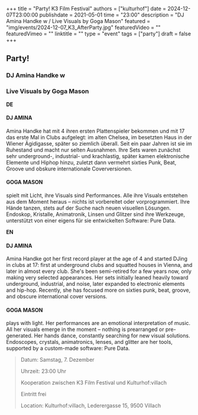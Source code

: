 +++
title = "Party! K3 Film Festival"
authors = ["kulturhof"]
date = 2024-12-07T23:00:00
publishdate = 2021-05-01
time = "23:00"
description = "DJ Amina Handke w / Live Visuals by Goga Mason"
featured = "img/events/2024-12-07_K3_AfterParty.jpg"
featuredVideo = ""
featuredVimeo = ""
linktitle = ""
type = "event"
tags = ["party"]
draft = false
+++

##  Party! 
### DJ Amina Handke w
### Live Visuals by Goga Mason


**DE**
#### DJ AMINA
Amina Handke hat mit 4 ihren ersten Plattenspieler bekommen und mit 17 das erste Mal in Clubs aufgelegt: im alten Chelsea, im besetzten Haus in der Wiener Ägidigasse, später so ziemlich überall. Seit ein paar Jahren ist sie im Ruhestand und macht nur selten Ausnahmen. Ihre Sets waren zunächst sehr underground-, industrial- und krachlastig, später kamen elektronische Elemente und Hiphop hinzu, zuletzt dann vermehrt sixties Punk, Beat, Groove und obskure internationale Coverversionen.

#### GOGA MASON
spielt mit Licht, ihre Visuals sind Performances. Alle ihre Visuals entstehen aus dem Moment heraus – nichts ist vorbereitet oder vorprogrammiert. Ihre Hände tanzen, stets auf der Suche nach neuen visuellen Lösungen. Endoskop, Kristalle, Animatronik, Linsen und Glitzer sind ihre Werkzeuge, unterstützt von einer eigens für sie entwickelten Software: Pure Data.

**EN**
#### DJ AMINA
Amina Handke got her first record player at the age of 4 and started DJing in clubs at 17: first at underground clubs and squatted houses in Vienna, and later in almost every club. She's been semi-retired for a few years now, only making very selected appearances. Her sets initially leaned heavily toward underground, industrial, and noise, later expanded to electronic elements and hip-hop. Recently, she has focused more on sixties punk, beat, groove, and obscure international cover versions.

#### GOGA MASON
plays with light. Her performances are an emotional interpretation of music. All her visuals emerge in the moment – nothing is prearranged or pre-generated. Her hands dance, constantly searching for new visual solutions. Endoscopes, crystals, animatronics, lenses, and glitter are her tools, supported by a custom-made software: Pure Data.



> Datum: Samstag, 7. Dezember
>
> Uhrzeit: 23:00 Uhr
>
> Kooperation zwischen K3 Film Festival und Kulturhof:villach
>
> Eintritt frei
>
> Location: Kulturhof:villach, Lederergasse 15, 9500 Villach
